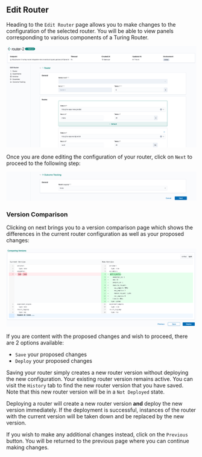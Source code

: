 ## Edit Router

Heading to the `Edit Router` page allows you to make changes to the configuration of the selected router. You  will 
be able to view panels corresponding to various components of a Turing Router.

![](../../.gitbook/assets/edit_router_header.png)

Once you are done editing the configuration of your router, click on `Next` to proceed to the following step:

![](../../.gitbook/assets/edit_router_next_button.png)

### Version Comparison

Clicking on next brings you to a version comparison page which shows the differences in the current router 
configuration as well as your proposed changes:

![](../../.gitbook/assets/edit_router_version_comparison.png)

If you are content with the proposed changes and wish to proceed, there are 2 options available:
- `Save` your proposed changes
- `Deploy` your proposed changes

Saving your router simply creates a new router version without deploying the new configuration. Your existing router 
version remains active. You can visit the `History` tab to find the new router version that you have saved. Note 
that this new router version will be in a `Not Deployed` state.

Deploying a router will create a new router version **and** deploy the new version immediately. If the deployment is 
successful, instances of the router with the current version will be taken down and be replaced by the new version.

If you wish to make any additional changes instead, click on the `Previous` button. You will be returned to the 
previous page where you can continue making changes.